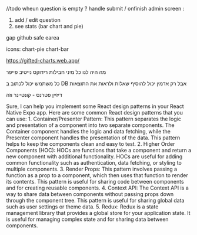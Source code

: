 //todo
wheun question is empty ?
handle submit / onfinish
admin screen :

1. add / edit question
2. see stats (bar chart and pie)

gap
github
safe earea

icons:
chart-pie
chart-bar


https://gifted-charts.web.app/


מה היה לנו
כל מיני חבילות
רידוקס
נייטיב פייפר

כל משתמש יכול לכתוב ב DB
אבל רק אדמין יכול להוסיף שאלות
ולראות את התוצאות

דיזיין פטרנס - קונטיינר וזה

Sure, I can help you implement some React design patterns in your React Native Expo app. Here are some common React design patterns that you can use:
1.
Container/Presenter Pattern: This pattern separates the logic and presentation of a component into two separate components. The Container component handles the logic and data fetching, while the Presenter component handles the presentation of the data. This pattern helps to keep the components clean and easy to test.
2.
Higher Order Components (HOC): HOCs are functions that take a component and return a new component with additional functionality. HOCs are useful for adding common functionality such as authentication, data fetching, or styling to multiple components.
3.
Render Props: This pattern involves passing a function as a prop to a component, which then uses that function to render its contents. This pattern is useful for sharing code between components and for creating reusable components.
4.
Context API: The Context API is a way to share data between components without passing props down through the component tree. This pattern is useful for sharing global data such as user settings or theme data.
5.
Redux: Redux is a state management library that provides a global store for your application state. It is useful for managing complex state and for sharing data between components.